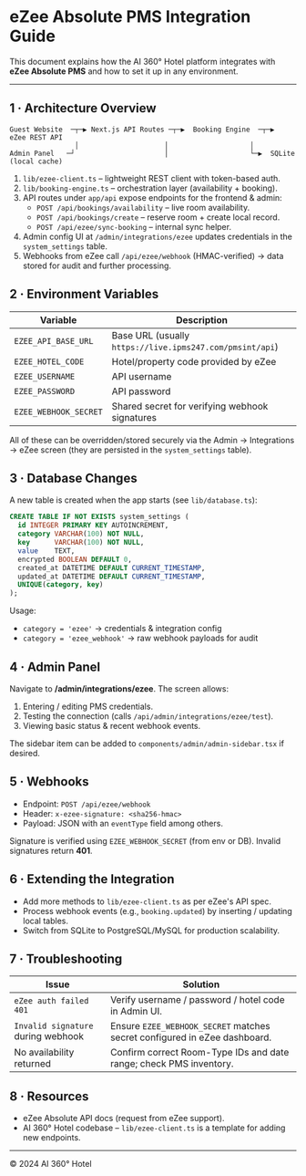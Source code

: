 # eZee Absolute PMS Integration Guide

This document explains how the AI 360° Hotel platform integrates with **eZee Absolute PMS** and how to set it up in any environment.

---

## 1 · Architecture Overview

```
Guest Website  ─┬─▶ Next.js API Routes ─┬─▶  Booking Engine  ─┬─▶  eZee REST API
                │                     │                    │
Admin Panel   ─┘                      │                    └─▶  SQLite (local cache)
```

1. `lib/ezee-client.ts` – lightweight REST client with token-based auth.
2. `lib/booking-engine.ts` – orchestration layer (availability + booking).
3. API routes under `app/api` expose endpoints for the frontend & admin:
   * `POST /api/bookings/availability` – live room availability.
   * `POST /api/bookings/create` – reserve room + create local record.
   * `POST /api/ezee/sync-booking` – internal sync helper.
4. Admin config UI at `/admin/integrations/ezee` updates credentials in the `system_settings` table.
5. Webhooks from eZee call `/api/ezee/webhook` (HMAC-verified) → data stored for audit and further processing.

## 2 · Environment Variables

| Variable | Description |
| -------- | ----------- |
| `EZEE_API_BASE_URL` | Base URL (usually `https://live.ipms247.com/pmsint/api`) |
| `EZEE_HOTEL_CODE`   | Hotel/property code provided by eZee |
| `EZEE_USERNAME`     | API username |
| `EZEE_PASSWORD`     | API password |
| `EZEE_WEBHOOK_SECRET` | Shared secret for verifying webhook signatures |

All of these can be overridden/stored securely via the Admin → Integrations → eZee screen (they are persisted in the `system_settings` table).

## 3 · Database Changes

A new table is created when the app starts (see `lib/database.ts`):

```sql
CREATE TABLE IF NOT EXISTS system_settings (
  id INTEGER PRIMARY KEY AUTOINCREMENT,
  category VARCHAR(100) NOT NULL,
  key      VARCHAR(100) NOT NULL,
  value    TEXT,
  encrypted BOOLEAN DEFAULT 0,
  created_at DATETIME DEFAULT CURRENT_TIMESTAMP,
  updated_at DATETIME DEFAULT CURRENT_TIMESTAMP,
  UNIQUE(category, key)
);
```

Usage:
* `category = 'ezee'`   → credentials & integration config
* `category = 'ezee_webhook'` → raw webhook payloads for audit

## 4 · Admin Panel

Navigate to **/admin/integrations/ezee**. The screen allows:

1. Entering / editing PMS credentials.
2. Testing the connection (calls `/api/admin/integrations/ezee/test`).
3. Viewing basic status & recent webhook events.

The sidebar item can be added to `components/admin/admin-sidebar.tsx` if desired.

## 5 · Webhooks

* Endpoint: `POST /api/ezee/webhook`
* Header: `x-ezee-signature: <sha256-hmac>`
* Payload: JSON with an `eventType` field among others.

Signature is verified using `EZEE_WEBHOOK_SECRET` (from env or DB). Invalid signatures return **401**.

## 6 · Extending the Integration

* Add more methods to `lib/ezee-client.ts` as per eZee's API spec.
* Process webhook events (e.g., `booking.updated`) by inserting / updating local tables.
* Switch from SQLite to PostgreSQL/MySQL for production scalability.

## 7 · Troubleshooting

| Issue | Solution |
| ----- | -------- |
| `eZee auth failed 401` | Verify username / password / hotel code in Admin UI. |
| `Invalid signature` during webhook | Ensure `EZEE_WEBHOOK_SECRET` matches secret configured in eZee dashboard. |
| No availability returned | Confirm correct Room-Type IDs and date range; check PMS inventory. |

## 8 · Resources

* eZee Absolute API docs (request from eZee support).
* AI 360° Hotel codebase – `lib/ezee-client.ts` is a template for adding new endpoints.

---
© 2024 AI 360° Hotel